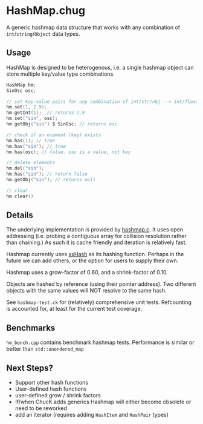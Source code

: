 # HashMap.chug

A generic hashmap data structure that works with any combination of `int`/`string`/`Object` data types.

## Usage

HashMap is designed to be heterogenous, i.e. a single hashmap object can store multiple key/value type combinations.

```c
HashMap hm;
SinOsc osc;

// set key-value pairs for any combination of int/str/obj --> int/float/str/obj
hm.set(1, 2.9);
hm.getInt(1);  // returns 2.9
hm.set("sin", osc);
hm.getObj("sin") $ SinOsc; // returns osc

// check if an element (key) exists
hm.has(1); // true
hm.has("sin"); // true
hm.has(osc); // false. osc is a value, not key

// delete elements
hm.del("sin");
hm.has("sin"); // return false
hm.getObj("sin"); // returns null

// clear 
hm.clear()
```

## Details

The underlying implementation is provided by [hashmap.c](https://github.com/tidwall/hashmap.c). It uses open addressing (i.e. probing a contiguous array for collision resolution rather than chaining.) As such it is cache friendly and iteration is relatively fast.

Hashmap currently uses [xxHash](https://github.com/Cyan4973/xxHash) as its hashing function. Perhaps in the future we can add others, or the option for users to supply their own.

Hashmap uses a grow-factor of 0.60, and a shrink-factor of 0.10.

Objects are hashed by reference (using their pointer address). Two different objects with the same values will NOT resolve to the same hash. 

See `hashmap-test.ck` for (relatively) comprehensive unit tests. Refcounting is accounted for, at least for the current test coverage.

## Benchmarks

`hm_bench.cpp` contains benchmark hashmap tests. Performance is similar or better than `std::unordered_map`

## Next Steps?

- Support other hash functions
- User-defined hash functions
- user-defined grow / shrink factors
- If/when ChucK adds generics Hashmap will either become obsolete or need to be reworked
- add an iterator (requires adding `HashItem` and `HashPair` types)
